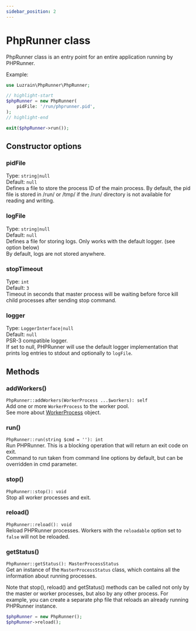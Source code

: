 ```yaml
---
sidebar_position: 2
---
```


# PhpRunner class
PhpRunner class is an entry point for an entire application running by PHPRunner.

Example:  
```php title="server.php"
use Luzrain\PhpRunner\PhpRunner;

// highlight-start
$phpRunner = new PhpRunner(
    pidFile: '/run/phprunner.pid',
);
// highlight-end

exit($phpRunner->run());
```

## Constructor options

### pidFile
Type: `string|null`  
Default: `null`  
Defines a file to store the process ID of the main process.
By default, the pid file is stored in /run/ or /tmp/ if the /run/ directory is not available for reading and writing.  

### logFile
Type: `string|null`  
Default: `null`  
Defines a file for storing logs. Only works with the default logger. (see option below)  
By default, logs are not stored anywhere.  

### stopTimeout
Type: `int`  
Default: `3`  
Timeout in seconds that master process will be waiting before force kill child processes after sending stop command.  

### logger
Type: `LoggerInterface|null`  
Default: `null`  
PSR-3 compatible logger.  
If set to null, PHPRunner will use the default logger implementation that prints log entries to stdout and optionally to `logFile`.

## Methods

### addWorkers()
`PhpRunner::addWorkers(WorkerProcess ...$workers): self`  
Add one or more `WorkerProcess` to the worker pool.  
See more about [WorkerProcess](/docs/WorkerProcess) object.

### run()
`PhpRunner::run(string $cmd = ''): int`  
Run PHPRunner. This is a blocking operation that will return an exit code on exit.  
Command to run taken from command line options by default, but can be overridden in cmd parameter.  

### stop()
`PhpRunner::stop(): void`  
Stop all worker processes and exit.

### reload()
`PhpRunner::reload(): void`  
Reload PHPRunner processes. Workers with the `reloadable` option set to `false` will not be reloaded.

### getStatus()
`PhpRunner::getStatus(): MasterProcessStatus`  
Get an instance of the `MasterProcessStatus` class, which contains all the information about running processes.

Note that stop(), reload() and getStatus() methods can be called not only by the master or worker processes, but also by any other process.
For example, you can create a separate php file that reloads an already running PHPRunner instance.

```php title="reload.php"
$phpRunner = new PhpRunner();
$phpRunner->reload();
```
